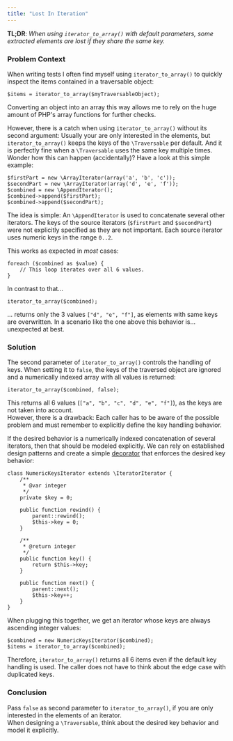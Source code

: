 ```yaml
---
title: "Lost In Iteration"
---
```


**TL;DR**: _When using ``iterator_to_array()`` with default parameters, some extracted elements are lost if they share the same key._ 

### Problem Context ###

When writing tests I often find myself using ``iterator_to_array()`` to quickly inspect the items contained in a traversable object:

    $items = iterator_to_array($myTraversableObject);

Converting an object into an array this way allows me to rely on the huge amount of PHP's array functions for further checks.

However, there is a catch when using ``iterator_to_array()`` without its second argument: Usually your are only interested in the elements, but ``iterator_to_array()`` keeps the keys of the ``\Traversable`` per default. And it is perfectly fine when a ``\Traversable`` uses the same key multiple times.  
Wonder how this can happen (accidentally)? Have a look at this simple example:
 
    $firstPart = new \ArrayIterator(array('a', 'b', 'c'));
    $secondPart = new \ArrayIterator(array('d', 'e', 'f'));
    $combined = new \AppendIterator();
    $combined->append($firstPart);
    $combined->append($secondPart);
 
The idea is simple: An ``\AppendIterator`` is used to concatenate several other iterators. The keys of the source iterators (``$firstPart`` and ``$secondPart``) were not explicitly specified as they are not important. Each source iterator uses numeric keys in the range ``0..2``.

This works as expected in *most* cases:

    foreach ($combined as $value) {
        // This loop iterates over all 6 values.
    }

In contrast to that...

    iterator_to_array($combined);
 
... returns only the 3 values ``["d", "e", "f"]``, as elements with same keys are overwritten.
In a scenario like the one above this behavior is... unexpected at best. 

### Solution ###

The second parameter of ``iterator_to_array()`` controls the handling of keys. When setting it to ``false``, the keys of the traversed object are ignored and a numerically indexed array with all values is returned:

    iterator_to_array($combined, false);

This returns all 6 values (``["a", "b", "c", "d", "e", "f"]``), as the keys are not taken into account.  
However, there is a drawback: Each caller has to be aware of the possible problem and must remember to explicitly define the key handling behavior.

If the desired behavior is a numerically indexed concatenation of several iterators, then that should be modeled explicitly. We can rely on established design patterns and create a simple [decorator](https://en.wikipedia.org/wiki/Decorator_pattern) that enforces the desired key behavior:

    class NumericKeysIterator extends \IteratorIterator {
        /**
         * @var integer
         */
        private $key = 0;
    
        public function rewind() {
            parent::rewind();
            $this->key = 0;
        }
    
        /**
         * @return integer
         */
        public function key() {
            return $this->key;
        }
        
        public function next() {
            parent::next();
            $this->key++;
        }
    }

When plugging this together, we get an iterator whose keys are always ascending integer values:

    $combined = new NumericKeysIterator($combined);
    $items = iterator_to_array($combined);
    
Therefore, ``iterator_to_array()`` returns all 6 items even if the default key handling is used. The caller does not have to think about the edge case with duplicated keys.

### Conclusion ###

Pass ``false`` as second parameter to ``iterator_to_array()``, if you are only interested in the elements of an iterator.  
When designing a ``\Traversable``, think about the desired key behavior and model it explicitly.

